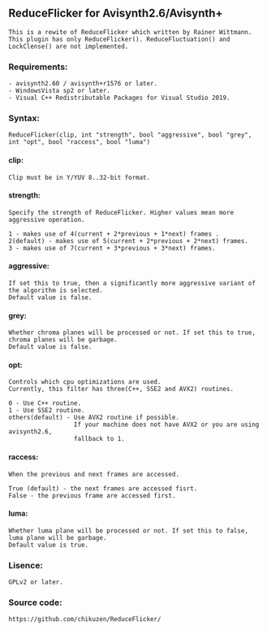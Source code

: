 ## ReduceFlicker for Avisynth2.6/Avisynth+
	This is a rewite of ReduceFlicker which written by Rainer Wittmann.
	This plugin has only ReduceFlicker(). ReduceFluctuation() and LockClense() are not implemented.

### Requirements:
	- avisynth2.60 / avisynth+r1576 or later.
	- WindowsVista sp2 or later.
	- Visual C++ Redistributable Packages for Visual Studio 2019.

### Syntax:
	ReduceFlicker(clip, int "strength", bool "aggressive", bool "grey", int "opt", bool "raccess", bool "luma")

#### clip:
	Clip must be in Y/YUV 8..32-bit format.

#### strength:
	Specify the strength of ReduceFlicker. Higher values mean more aggressive operation.

	1 - makes use of 4(current + 2*previous + 1*next) frames .
	2(default) - makes use of 5(current + 2*previous + 2*next) frames.
	3 - makes use of 7(current + 3*previous + 3*next) frames.

#### aggressive:
	If set this to true, then a significantly more aggressive variant of the algorithm is selected.
	Default value is false.

#### grey:
	Whether chroma planes will be processed or not. If set this to true, chroma planes will be garbage.
	Default value is false.

#### opt:
	Controls which cpu optimizations are used.
	Currently, this filter has three(C++, SSE2 and AVX2) routines.

	0 - Use C++ routine.
	1 - Use SSE2 routine.
	others(default) - Use AVX2 routine if possible.
	                  If your machine does not have AVX2 or you are using avisynth2.6,
	                  fallback to 1.
                      
#### raccess:
    When the previous and next frames are accessed.
    
    True (default) - the next frames are accessed fisrt.
    False - the previous frame are accessed first.
    
#### luma:
    Whether luma plane will be processed or not. If set this to false, luma plane will be garbage.
    Default value is true.

### Lisence:
	GPLv2 or later.

### Source code:
	https://github.com/chikuzen/ReduceFlicker/
